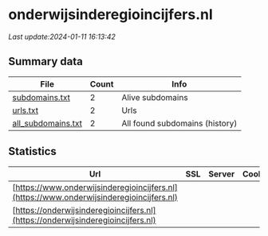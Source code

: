 # onderwijsinderegioincijfers.nl
*Last update:2024-01-11 16:13:42*
## Summary data
| File       | Count | Info |
|------------|-------|------|
|[subdomains.txt](/data/onderwijsinderegioincijfers/subdomains.txt)|2|Alive subdomains|
|[urls.txt](/data/onderwijsinderegioincijfers/urls.txt)|2|Urls|
|[all_subdomains.txt](/data/onderwijsinderegioincijfers/all_subdomains.txt)|2|All found subdomains (history)|
## Statistics
| Url | SSL | Server | Cookie | HSTS | CSP | XFO | XXP | RP | Tech |
|------------|-------|------|------|------|------|------|------|------|------|
|[https://www.onderwijsinderegioincijfers.nl](https://www.onderwijsinderegioincijfers.nl)| | | |:white_check_mark: | | | | |:white_check_mark: | |Apache HTTP Server:2...| |
|[https://onderwijsinderegioincijfers.nl](https://onderwijsinderegioincijfers.nl)| | | |:white_check_mark: | | | | |:white_check_mark: | |Apache HTTP Server:2...| |